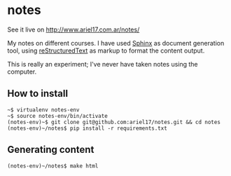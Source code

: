 notes
=====

See it live on http://www.ariel17.com.ar/notes/

My notes on different courses. I have used [Sphinx](http://sphinx-doc.org/) as
document generation tool, using
[reStructuredText](http://docutils.sourceforge.net/) as markup to format the
content output.

This is really an experiment; I've never have taken notes using the computer.

How to install
--------------

    ~$ virtualenv notes-env
    ~$ source notes-env/bin/activate
    (notes-env)~$ git clone git@github.com:ariel17/notes.git && cd notes
    (notes-env)~/notes$ pip install -r requirements.txt

Generating content
------------------

    (notes-env)~/notes$ make html

